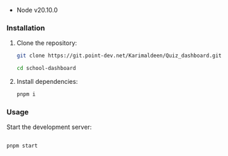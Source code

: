 - Node v20.10.0

### Installation

1. Clone the repository:

   ```bash
   git clone https://git.point-dev.net/Karimaldeen/Quiz_dashboard.git
   ```

   ```bash
   cd school-dashboard
   ```

2. Install dependencies:

   ```bash
   pnpm i
   ```

### Usage

Start the development server:

```bash

pnpm start

```
